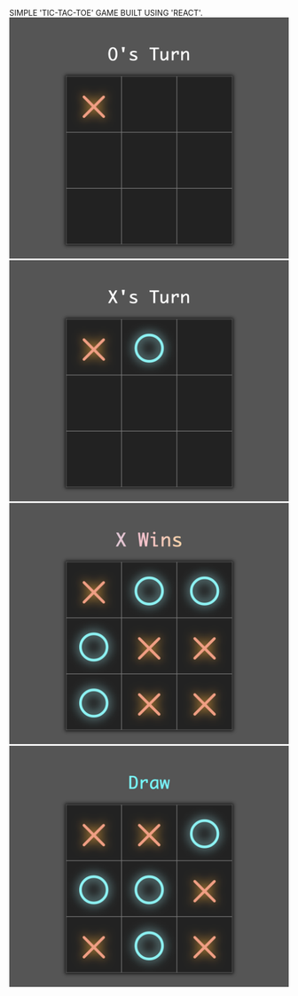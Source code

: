  SIMPLE 'TIC-TAC-TOE' GAME BUILT USING 'REACT'.
![X](./src/X.png)
![X](./src/O.png)
![X](./src/Xwins.png)
![X](./src/Draw.png)
